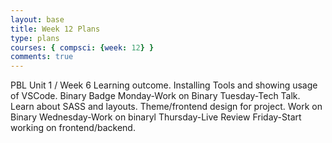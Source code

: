 ```yaml
---
layout: base
title: Week 12 Plans
type: plans
courses: { compsci: {week: 12} }
comments: true
---
```


PBL Unit 1 / Week 6
Learning outcome. Installing Tools and showing usage of VSCode. Binary Badge
Monday-Work on Binary
Tuesday-Tech Talk. Learn about SASS and layouts. Theme/frontend design for project. Work on Binary
Wednesday-Work on binaryl
Thursday-Live Review
Friday-Start working on frontend/backend. 